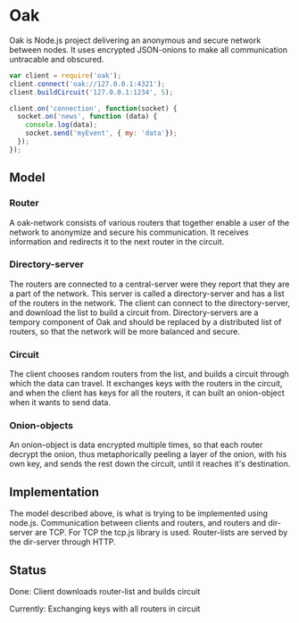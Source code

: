 # Oak

Oak is Node.js project delivering an anonymous and secure network between nodes. It uses encrypted JSON-onions to make
all communication untracable and obscured.

```js
var client = require('oak');
client.connect('oak://127.0.0.1:4321');
client.buildCircuit('127.0.0.1:1234', 5);

client.on('connection', function(socket) {
  socket.on('news', function (data) {
    console.log(data);
    socket.send('myEvent', { my: 'data'});
  });    
});
```

## Model

### Router
A oak-network consists of various routers that together enable a user of the network to anonymize and secure
his communication. It receives information and redirects it to the next router in the circuit.

### Directory-server
The routers are connected to a central-server were they report that they are a part of the network.
This server is called a directory-server and has a list of the routers in the network. The client can connect to the
directory-server, and download the list to build a circuit from. Directory-servers are a tempory component of Oak
and should be replaced by a distributed list of routers, so that the network will be more balanced and secure.

### Circuit
The client chooses random routers from the list, and builds a circuit through which the data can travel.
It exchanges keys with the routers in the circuit, and when the client has keys for all the routers, it can built
an onion-object when it wants to send data.

### Onion-objects
An onion-object is data encrypted multiple times, so that each router decrypt the onion, thus metaphorically peeling
a layer of the onion, with his own key, and sends the rest down the circuit, until it reaches it's destination.

## Implementation

The model described above, is what is trying to be implemented using node.js. Communication between clients and routers,
and routers and dir-server are TCP. For TCP the tcp.js library is used. Router-lists are served by the dir-server through
HTTP.

## Status

Done: Client downloads router-list and builds circuit

Currently: Exchanging keys with all routers in circuit